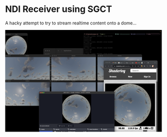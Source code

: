 # NDI Receiver using SGCT

A hacky attempt to try to stream realtime content onto a dome...

![Screenshot](./screenshot.png)
